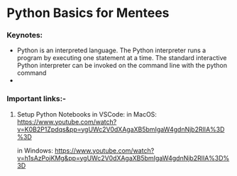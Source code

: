# Python Basics for Mentees

### Keynotes:
- Python is an interpreted language. The Python interpreter runs a program by executing one statement at a time. The standard interactive Python interpreter can be invoked on the command line with the python command
- 
### Important links:-
 1. Setup Python Notebooks in VSCode:
    in MacOS: https://www.youtube.com/watch?v=K0B2P1Zpdqs&pp=ygUWc2V0dXAgaXB5bmIgaW4gdnNjb2RlIA%3D%3D
    
    in Windows: https://www.youtube.com/watch?v=h1sAzPojKMg&pp=ygUWc2V0dXAgaXB5bmIgaW4gdnNjb2RlIA%3D%3D